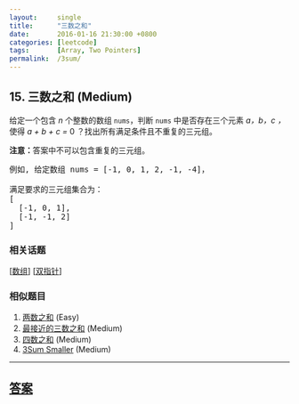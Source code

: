 ```yaml
---
layout:     single
title:      "三数之和"
date:       2016-01-16 21:30:00 +0800
categories: [leetcode]
tags:       [Array, Two Pointers]
permalink:  /3sum/
---
```


## 15. 三数之和 (Medium)

<p>给定一个包含 <em>n</em> 个整数的数组&nbsp;<code>nums</code>，判断&nbsp;<code>nums</code>&nbsp;中是否存在三个元素 <em>a，b，c ，</em>使得&nbsp;<em>a + b + c = </em>0 ？找出所有满足条件且不重复的三元组。</p>

<p><strong>注意：</strong>答案中不可以包含重复的三元组。</p>

<pre>例如, 给定数组 nums = [-1, 0, 1, 2, -1, -4]，

满足要求的三元组集合为：
[
  [-1, 0, 1],
  [-1, -1, 2]
]
</pre>

### 相关话题
  [[数组](https://github.com/openset/leetcode/tree/master/tag/array/README.md)]
  [[双指针](https://github.com/openset/leetcode/tree/master/tag/two-pointers/README.md)]

### 相似题目
  1. [两数之和](/two-sum) (Easy)
  1. [最接近的三数之和](/3sum-closest) (Medium)
  1. [四数之和](/4sum) (Medium)
  1. [3Sum Smaller](/3sum-smaller) (Medium)

---

## [答案](https://github.com/openset/leetcode/tree/master/problems/3sum)
